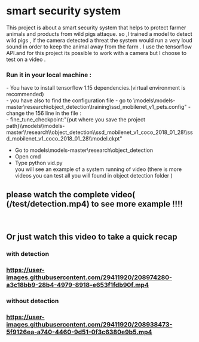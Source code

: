 # smart security system

This project is about a smart security system that helps to protect farmer animals and products from wild pigs attaque.
so ,I trained a model to detect wild pigs , if the camera  detected a threat  the system would run a very loud sound in order to keep the animal away from the farm  .
I use the tensorflow API.and for this project its possible to work with a camera but I choose to test on a video .


<h3>Run it in your local machine :</h3>
- You have to install tensorflow 1.15 dependencies.(virtual environment is recommended)<br>
- you have also to find  the configuration  file
- go to \models\models-master\research\object_detection\training\ssd_mobilenet_v1_pets.config"
- change the 156 line  in the file :<br>
- fine_tune_checkpoint:"{put where you save the project path}\\models\\models-master\\research\\object_detection\\ssd_mobilenet_v1_coco_2018_01_28\\ssd_mobilenet_v1_coco_2018_01_28\\model.ckpt"
   
- Go to models\models-master\research\object_detection<br>
- Open cmd <br>
- Type python vid.py <br>
    you will see an example of a system running of video (there is more videos you can test all you will found in object detection folder )<br>
<h2>please watch the complete video( (/test/detection.mp4) to see more example !!!!</h2><br>
<h2>Or just watch this video to take a quick recap</h2>

<h3>with detection <h3>   

https://user-images.githubusercontent.com/29411920/208974280-a3c18bb9-28b4-4979-8918-e653f1fdb90f.mp4

<h3>without detection <h3>   


https://user-images.githubusercontent.com/29411920/208938473-5f9126ea-a740-4460-9d51-0f3c6380e9b5.mp4

